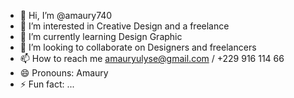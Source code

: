 - 👋 Hi, I’m @amaury740
- 👀 I’m interested in Creative Design and a freelance
- 🌱 I’m currently learning Design Graphic
- 💞️ I’m looking to collaborate on Designers and freelancers
- 📫 How to reach me amauryulyse@gmail.com / +229 916 114 66
- 😄 Pronouns: Amaury
- ⚡ Fun fact: ...

<!---
amaury740/amaury740 is a ✨ special ✨ repository because its `README.md` (this file) appears on your GitHub profile.
You can click the Preview link to take a look at your changes.
--->
